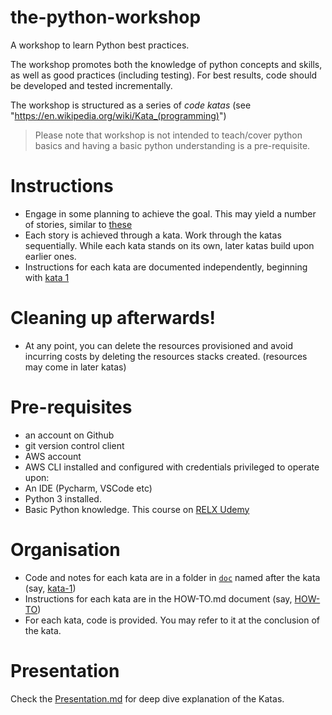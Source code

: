 # the-python-workshop

A workshop to learn Python best practices.

The workshop promotes both the knowledge of python concepts and skills, as well as good practices (including testing). 
For best results, code should be developed and tested incrementally. 

The workshop is structured as a series of *code katas* (see "https://en.wikipedia.org/wiki/Kata_(programming)")

> Please note that workshop is not intended to teach/cover python basics and having a basic python understanding is a pre-requisite.

Instructions
====

- Engage in some planning to achieve the goal. This may yield a number of stories, similar to [these](doc/stories.md)
- Each story is achieved through a kata. Work through the katas sequentially. While each kata stands on its own, later katas build upon earlier ones.
- Instructions for each kata are documented independently, beginning with [kata 1](doc/kata-1/HOW-TO.md) 

Cleaning up afterwards!
====

- At any point, you can delete the resources provisioned and avoid incurring costs by deleting the resources stacks created. (resources may come in later katas)

Pre-requisites
====

- an account on Github
- git version control client
- AWS account
- AWS CLI installed and configured with credentials privileged to operate upon:
- An IDE (Pycharm, VSCode etc)
- Python 3 installed.
- Basic Python knowledge. This course on [RELX Udemy](https://relxlearning.udemy.com/course/python-for-absolute-beginners-u/)

Organisation
====

- Code and notes for each kata are in a folder in [`doc`](doc) named after the kata (say, [kata-1](doc/kata-1))
- Instructions for each kata are in the HOW-TO.md document (say, [HOW-TO](doc/kata-1/HOW-TO.md))
- For each kata, code is provided. You may refer to it at the conclusion of the kata.

Presentation
====
Check the [Presentation.md](./presentation.md) for deep dive explanation of the Katas.